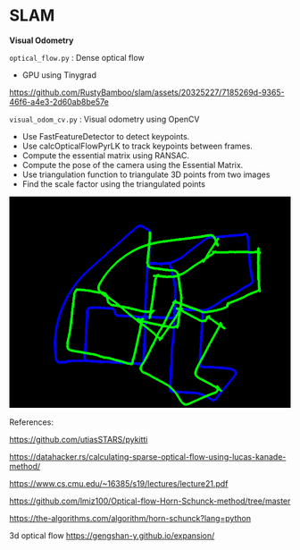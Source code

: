 # SLAM

**Visual Odometry**

`optical_flow.py` : Dense optical flow
- GPU using Tinygrad



https://github.com/RustyBamboo/slam/assets/20325227/7185269d-9365-46f6-a4e3-2d60ab8be57e



`visual_odom_cv.py` : Visual odometry using OpenCV
- Use FastFeatureDetector to detect keypoints.
- Use calcOpticalFlowPyrLK to track keypoints between frames.
- Compute the essential matrix using RANSAC.
- Compute the pose of the camera using the Essential Matrix.
- Use triangulation function to triangulate 3D points from two images
- Find the scale factor using the triangulated points

![](output/map.png)

References:

https://github.com/utiasSTARS/pykitti

https://datahacker.rs/calculating-sparse-optical-flow-using-lucas-kanade-method/

https://www.cs.cmu.edu/~16385/s19/lectures/lecture21.pdf

https://github.com/lmiz100/Optical-flow-Horn-Schunck-method/tree/master

https://the-algorithms.com/algorithm/horn-schunck?lang=python


3d optical flow
https://gengshan-y.github.io/expansion/
